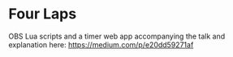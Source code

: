 Four Laps
========================

OBS Lua scripts and a timer web app accompanying the talk and explanation here: https://medium.com/p/e20dd59271af

